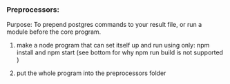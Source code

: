 ### Preprocessors:

Purpose: To prepend postgres commands to your result file, or run a module before the core program.

1) make a node program that can set itself up and run using only: npm install and npm start (see bottom for why npm run build is not supported )

2) put the whole program into the preprocessors folder